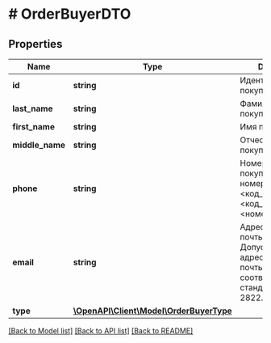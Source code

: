 # # OrderBuyerDTO

## Properties

Name | Type | Description | Notes
------------ | ------------- | ------------- | -------------
**id** | **string** | Идентификатор покупателя. | [optional]
**last_name** | **string** | Фамилия покупателя. | [optional]
**first_name** | **string** | Имя покупателя. | [optional]
**middle_name** | **string** | Отчество покупателя. | [optional]
**phone** | **string** | Номер телефона покупателя.  Формат номера: &#x60;+&lt;код_страны&gt;&lt;код_региона&gt;&lt;номер_телефона&gt;&#x60;. | [optional]
**email** | **string** | Адрес электронной почты покупателя.  Допускается любой адрес электронной почты, соответствующий стандарту RFC 2822. | [optional]
**type** | [**\OpenAPI\Client\Model\OrderBuyerType**](OrderBuyerType.md) |  | [optional]

[[Back to Model list]](../../README.md#models) [[Back to API list]](../../README.md#endpoints) [[Back to README]](../../README.md)
